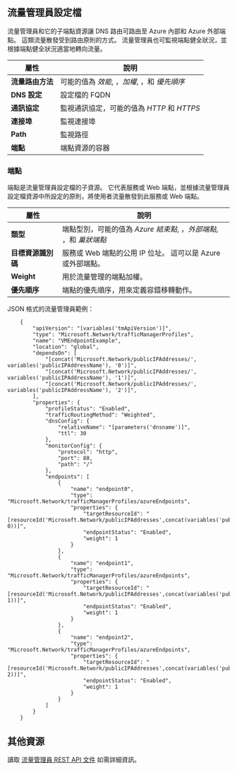 ## 流量管理員設定檔

流量管理員和它的子端點資源讓 DNS 路由可路由至 Azure 內部和 Azure 外部端點。 這類流量散發受到路由原則的方式。 流量管理員也可監視端點健全狀況，並根據端點健全狀況適當地轉向流量。 

| 屬性 | 說明 |
|---|---|
|**流量路由方法**| 可能的值為 *效能*, ，*加權*, ，和 *優先順序* | 
| **DNS 設定** | 設定檔的 FQDN | 
| **通訊協定** | 監視通訊協定，可能的值為 *HTTP* 和 *HTTPS*|
| **連接埠** | 監視連接埠 |  
| **Path** | 監視路徑 |
| **端點** |  端點資源的容器 | 

### 端點 

端點是流量管理員設定檔的子資源。 它代表服務或 Web 端點，並根據流量管理員設定檔資源中所設定的原則，將使用者流量散發到此服務或 Web 端點。 

| 屬性 | 說明 | 
|---|---| 
| **類型** |  端點型別，可能的值為 *Azure 結束點*, ，*外部端點*, ，和  *巢狀端點* | 
| **目標資源識別碼** |  服務或 Web 端點的公用 IP 位址。 這可以是 Azure 或外部端點。 | 
| **Weight** | 用於流量管理的端點加權。 | 
| **優先順序** | 端點的優先順序，用來定義容錯移轉動作。 |

JSON 格式的流量管理員範例： 


        {
            "apiVersion": "[variables('tmApiVersion')]",
            "type": "Microsoft.Network/trafficManagerProfiles",
            "name": "VMEndpointExample",
            "location": "global",
            "dependsOn": [
                "[concat('Microsoft.Network/publicIPAddresses/', variables('publicIPAddressName'), '0')]",
                "[concat('Microsoft.Network/publicIPAddresses/', variables('publicIPAddressName'), '1')]",
                "[concat('Microsoft.Network/publicIPAddresses/', variables('publicIPAddressName'), '2')]",
            ],
            "properties": {
                "profileStatus": "Enabled",
                "trafficRoutingMethod": "Weighted",
                "dnsConfig": {
                    "relativeName": "[parameters('dnsname')]",
                    "ttl": 30
                },
                "monitorConfig": {
                    "protocol": "http",
                    "port": 80,
                    "path": "/"
                },
                "endpoints": [
                    {
                        "name": "endpoint0",
                        "type": "Microsoft.Network/trafficManagerProfiles/azureEndpoints",
                        "properties": {
                            "targetResourceId": "[resourceId('Microsoft.Network/publicIPAddresses',concat(variables('publicIPAddressName'), 0))]",
                            "endpointStatus": "Enabled",
                            "weight": 1
                        }
                    },
                    {
                        "name": "endpoint1",
                        "type": "Microsoft.Network/trafficManagerProfiles/azureEndpoints",
                        "properties": {
                            "targetResourceId": "[resourceId('Microsoft.Network/publicIPAddresses',concat(variables('publicIPAddressName'), 1))]",
                            "endpointStatus": "Enabled",
                            "weight": 1
                        }
                    },
                    {
                        "name": "endpoint2",
                        "type": "Microsoft.Network/trafficManagerProfiles/azureEndpoints",
                        "properties": {
                            "targetResourceId": "[resourceId('Microsoft.Network/publicIPAddresses',concat(variables('publicIPAddressName'), 2))]",
                            "endpointStatus": "Enabled",
                            "weight": 1
                        }
                    }
                ]
            }
        }

 
## 其他資源

讀取 [流量管理員 REST API 文件](https://msdn.microsoft.com/library/azure/mt163664.aspx) 如需詳細資訊。

